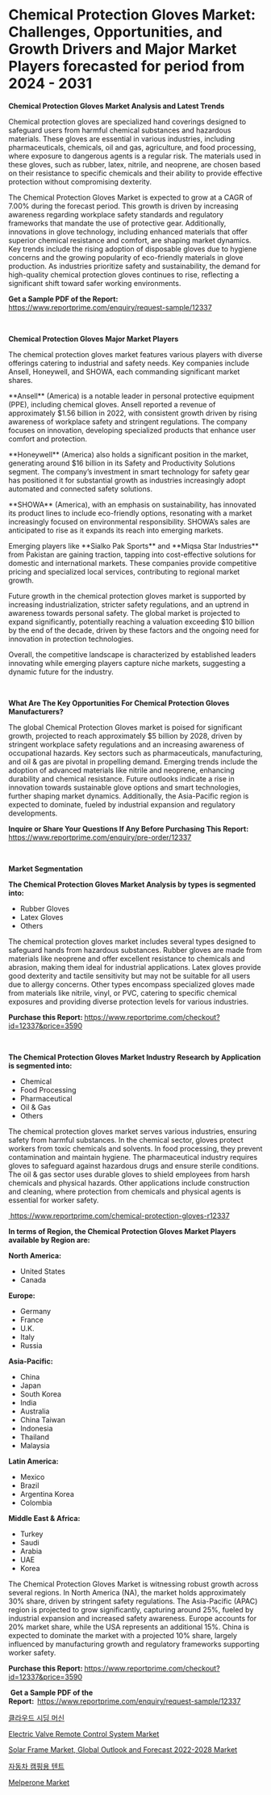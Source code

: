 <p><h1>Chemical Protection Gloves Market: Challenges, Opportunities, and Growth Drivers and Major Market Players forecasted for period from 2024 - 2031</h1></p><p><strong>Chemical Protection Gloves Market Analysis and Latest Trends</strong></p>
<p><p>Chemical protection gloves are specialized hand coverings designed to safeguard users from harmful chemical substances and hazardous materials. These gloves are essential in various industries, including pharmaceuticals, chemicals, oil and gas, agriculture, and food processing, where exposure to dangerous agents is a regular risk. The materials used in these gloves, such as rubber, latex, nitrile, and neoprene, are chosen based on their resistance to specific chemicals and their ability to provide effective protection without compromising dexterity.</p><p>The Chemical Protection Gloves Market is expected to grow at a CAGR of 7.00% during the forecast period. This growth is driven by increasing awareness regarding workplace safety standards and regulatory frameworks that mandate the use of protective gear. Additionally, innovations in glove technology, including enhanced materials that offer superior chemical resistance and comfort, are shaping market dynamics. Key trends include the rising adoption of disposable gloves due to hygiene concerns and the growing popularity of eco-friendly materials in glove production. As industries prioritize safety and sustainability, the demand for high-quality chemical protection gloves continues to rise, reflecting a significant shift toward safer working environments.</p></p>
<p><strong>Get a Sample PDF of the Report:&nbsp;</strong> <a href="https://www.reportprime.com/enquiry/request-sample/12337">https://www.reportprime.com/enquiry/request-sample/12337</a></p>
<p>&nbsp;</p>
<p><strong>Chemical Protection Gloves Major Market Players</strong></p>
<p><p>The chemical protection gloves market features various players with diverse offerings catering to industrial and safety needs. Key companies include Ansell, Honeywell, and SHOWA, each commanding significant market shares.</p><p>**Ansell** (America) is a notable leader in personal protective equipment (PPE), including chemical gloves. Ansell reported a revenue of approximately $1.56 billion in 2022, with consistent growth driven by rising awareness of workplace safety and stringent regulations. The company focuses on innovation, developing specialized products that enhance user comfort and protection.</p><p>**Honeywell** (America) also holds a significant position in the market, generating around $16 billion in its Safety and Productivity Solutions segment. The company’s investment in smart technology for safety gear has positioned it for substantial growth as industries increasingly adopt automated and connected safety solutions. </p><p>**SHOWA** (America), with an emphasis on sustainability, has innovated its product lines to include eco-friendly options, resonating with a market increasingly focused on environmental responsibility. SHOWA’s sales are anticipated to rise as it expands its reach into emerging markets.</p><p>Emerging players like **Sialko Pak Sports** and **Miqsa Star Industries** from Pakistan are gaining traction, tapping into cost-effective solutions for domestic and international markets. These companies provide competitive pricing and specialized local services, contributing to regional market growth.</p><p>Future growth in the chemical protection gloves market is supported by increasing industrialization, stricter safety regulations, and an uptrend in awareness towards personal safety. The global market is projected to expand significantly, potentially reaching a valuation exceeding $10 billion by the end of the decade, driven by these factors and the ongoing need for innovation in protection technologies. </p><p>Overall, the competitive landscape is characterized by established leaders innovating while emerging players capture niche markets, suggesting a dynamic future for the industry.</p></p>
<p>&nbsp;</p>
<p><strong>What Are The Key Opportunities For Chemical Protection Gloves Manufacturers?</strong></p>
<p><p>The global Chemical Protection Gloves market is poised for significant growth, projected to reach approximately $5 billion by 2028, driven by stringent workplace safety regulations and an increasing awareness of occupational hazards. Key sectors such as pharmaceuticals, manufacturing, and oil & gas are pivotal in propelling demand. Emerging trends include the adoption of advanced materials like nitrile and neoprene, enhancing durability and chemical resistance. Future outlooks indicate a rise in innovation towards sustainable glove options and smart technologies, further shaping market dynamics. Additionally, the Asia-Pacific region is expected to dominate, fueled by industrial expansion and regulatory developments.</p></p>
<p><strong>Inquire or Share Your Questions If Any Before Purchasing This Report:</strong> <a href="https://www.reportprime.com/enquiry/pre-order/12337">https://www.reportprime.com/enquiry/pre-order/12337</a></p>
<p>&nbsp;</p>
<p><strong>Market Segmentation</strong></p>
<p><strong>The Chemical Protection Gloves Market Analysis by types is segmented into:</strong></p>
<p><ul><li>Rubber Gloves</li><li>Latex Gloves</li><li>Others</li></ul></p>
<p><p>The chemical protection gloves market includes several types designed to safeguard hands from hazardous substances. Rubber gloves are made from materials like neoprene and offer excellent resistance to chemicals and abrasion, making them ideal for industrial applications. Latex gloves provide good dexterity and tactile sensitivity but may not be suitable for all users due to allergy concerns. Other types encompass specialized gloves made from materials like nitrile, vinyl, or PVC, catering to specific chemical exposures and providing diverse protection levels for various industries.</p></p>
<p><strong>Purchase this Report:&nbsp;</strong><a href="https://www.reportprime.com/checkout?id=12337&price=3590">https://www.reportprime.com/checkout?id=12337&price=3590</a></p>
<p>&nbsp;</p>
<p><strong>The Chemical Protection Gloves Market Industry Research by Application is segmented into:</strong></p>
<p><ul><li>Chemical</li><li>Food Processing</li><li>Pharmaceutical</li><li>Oil & Gas</li><li>Others</li></ul></p>
<p><p>The chemical protection gloves market serves various industries, ensuring safety from harmful substances. In the chemical sector, gloves protect workers from toxic chemicals and solvents. In food processing, they prevent contamination and maintain hygiene. The pharmaceutical industry requires gloves to safeguard against hazardous drugs and ensure sterile conditions. The oil & gas sector uses durable gloves to shield employees from harsh chemicals and physical hazards. Other applications include construction and cleaning, where protection from chemicals and physical agents is essential for worker safety.</p></p>
<p><a href="https://www.reportprime.com/chemical-protection-gloves-r12337">&nbsp;https://www.reportprime.com/chemical-protection-gloves-r12337</a></p>
<p><strong>In terms of Region, the Chemical Protection Gloves Market Players available by Region are:</strong></p>
<p>
    <p> <strong> North America: </strong>
        <ul>
            <li>United States</li>
            <li>Canada</li>
        </ul>
        </p> 
    <p> <strong> Europe: </strong>
        <ul>
            <li>Germany</li>
            <li>France</li>
            <li>U.K.</li>
            <li>Italy</li>
            <li>Russia</li>
        </ul>
        </p> 
    <p> <strong> Asia-Pacific: </strong>
        <ul>
            <li>China</li>
            <li>Japan</li>
            <li>South Korea</li>
            <li>India</li>
            <li>Australia</li>
            <li>China Taiwan</li>
            <li>Indonesia</li>
            <li>Thailand</li>
            <li>Malaysia</li>
        </ul>
        </p> 
    <p> <strong> Latin America: </strong>
        <ul>
            <li>Mexico</li>
            <li>Brazil</li>
            <li>Argentina Korea</li>
            <li>Colombia</li>
        </ul>
        </p> 
    <p> <strong> Middle East & Africa: </strong>
        <ul>
            <li>Turkey</li>
            <li>Saudi</li>
            <li>Arabia</li>
            <li>UAE</li>
            <li>Korea</li>
        </ul>
    </p>
    </p>
<p><p>The Chemical Protection Gloves Market is witnessing robust growth across several regions. In North America (NA), the market holds approximately 30% share, driven by stringent safety regulations. The Asia-Pacific (APAC) region is projected to grow significantly, capturing around 25%, fueled by industrial expansion and increased safety awareness. Europe accounts for 20% market share, while the USA represents an additional 15%. China is expected to dominate the market with a projected 10% share, largely influenced by manufacturing growth and regulatory frameworks supporting worker safety.</p></p>
<p><strong>Purchase this Report: </strong><a href="https://www.reportprime.com/checkout?id=12337&price=3590">https://www.reportprime.com/checkout?id=12337&price=3590</a></p>
<p>&nbsp;<strong>Get a Sample PDF of the Report:&nbsp;&nbsp;</strong><a href="https://www.reportprime.com/enquiry/request-sample/12337">https://www.reportprime.com/enquiry/request-sample/12337</a></p>
<p><strong></strong></p>
<p><p><a href="https://medium.com/@artyompoq5m4/%EA%B5%AC%EB%A6%84-%EC%94%A8-%EB%BF%8C%EB%A6%AC%EA%B8%B0-%EA%B8%B0%EA%B3%84-%EC%8B%9C%EC%9E%A5-%EC%A0%90%EC%9C%A0%EC%9C%A8-%EB%B0%8F-%EC%83%88%EB%A1%9C%EC%9A%B4-%ED%8A%B8%EB%A0%8C%EB%93%9C-%EB%B6%84%EC%84%9D-%EC%9C%A0%ED%98%95-%EC%9D%91%EC%9A%A9-%EC%B5%9C%EC%A2%85-%EC%9A%A9%EB%8F%84%EB%B3%84-%EB%B0%8F-2024%EB%85%84%EB%B6%80%ED%84%B0-2031%EB%85%84%EA%B9%8C%EC%A7%80%EC%9D%98-%EC%98%88%EC%B8%A1-e516329daff5">클라우드 시딩 머신</a></p><p><a href="https://issuu.com/reportprime-2/docs/electric-valve-remote-control-syste_a6d7f0c7ffa9b1">Electric Valve Remote Control System Market</a></p><p><a href="https://www.linkedin.com/pulse/charting-future-comprehensive-analysis-global-solar-frame-market-gp1mf?trackingId=FE6T3hNgRW%2ByDgnmySqFYQ%3D%3D">Solar Frame Market, Global Outlook and Forecast 2022-2028 Market</a></p><p><a href="https://medium.com/@artyompoq5m4/%EC%9E%90%EB%8F%99%EC%B0%A8-%EC%BA%A0%ED%95%91%EC%9A%A9-%ED%85%90%ED%8A%B8-%EC%8B%9C%EC%9E%A5-%EC%A7%80%ED%91%9C-%EC%8B%9C%EC%9E%A5-%EA%B7%9C%EB%AA%A8-%EC%A7%80%EC%97%AD%EB%B3%84-%EB%B6%84%EC%84%9D-%EC%8B%9C%EC%9E%A5-%EC%B0%B8%EC%97%AC%EC%9E%90-%EB%B6%84%EC%84%9D-%EB%B0%8F-%EC%98%88%EC%B8%A1-2024-2031-c0399a0c2fa9">자동차 캠핑용 텐트</a></p><p><a href="https://medium.com/@julia.vaughan5768/melperone-market-outlook-complete-industry-analysis-2024-to-2031-1b04b2ad024f">Melperone Market</a></p></p>